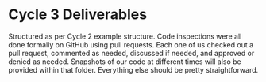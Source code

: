 # Cycle 3 Deliverables

Structured as per Cycle 2 example structure. Code inspections were all done formally on GitHub using pull requests. Each one of us checked out a pull request, commented as needed,
discussed if needed, and approved or denied as needed. Snapshots of our code at different times will also be provided within that folder. Everything else should be pretty
straightforward.
